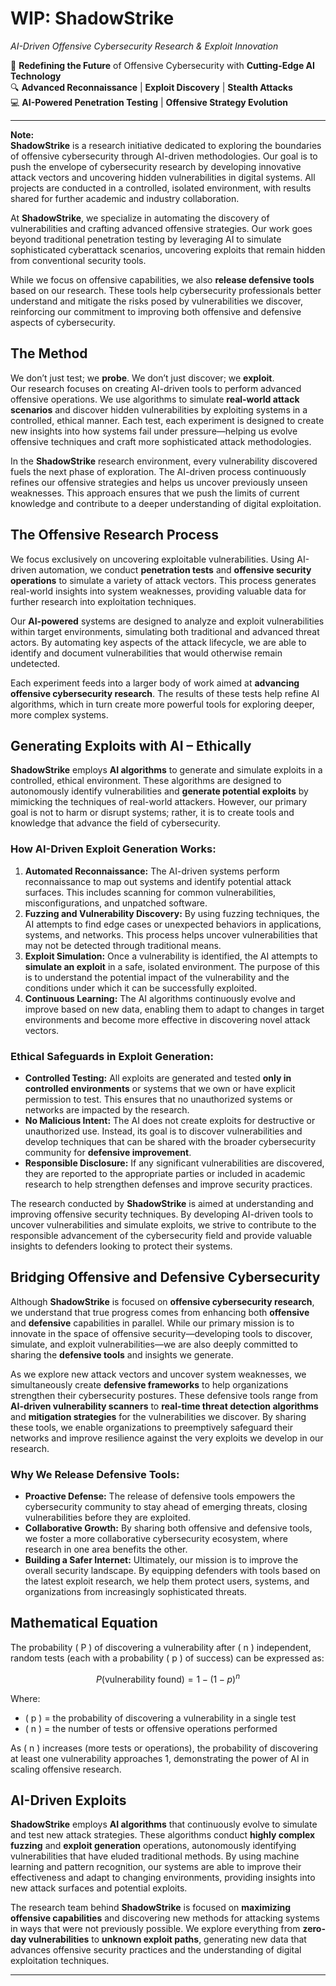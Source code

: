 # WIP: ShadowStrike
*AI-Driven Offensive Cybersecurity Research & Exploit Innovation*

🚨 **Redefining the Future** of Offensive Cybersecurity with **Cutting-Edge AI Technology**  
🔍 **Advanced Reconnaissance** | **Exploit Discovery** | **Stealth Attacks**  
💻 **AI-Powered Penetration Testing** | **Offensive Strategy Evolution**

---

**Note:**  
**ShadowStrike** is a research initiative dedicated to exploring the boundaries of offensive cybersecurity through AI-driven methodologies. Our goal is to push the envelope of cybersecurity research by developing innovative attack vectors and uncovering hidden vulnerabilities in digital systems. All projects are conducted in a controlled, isolated environment, with results shared for further academic and industry collaboration.

At **ShadowStrike**, we specialize in automating the discovery of vulnerabilities and crafting advanced offensive strategies. Our work goes beyond traditional penetration testing by leveraging AI to simulate sophisticated cyberattack scenarios, uncovering exploits that remain hidden from conventional security tools.

While we focus on offensive capabilities, we also **release defensive tools** based on our research. These tools help cybersecurity professionals better understand and mitigate the risks posed by vulnerabilities we discover, reinforcing our commitment to improving both offensive and defensive aspects of cybersecurity.

## The Method
We don’t just test; we **probe**. We don’t just discover; we **exploit**.  
Our research focuses on creating AI-driven tools to perform advanced offensive operations. We use algorithms to simulate **real-world attack scenarios** and discover hidden vulnerabilities by exploiting systems in a controlled, ethical manner. Each test, each experiment is designed to create new insights into how systems fail under pressure—helping us evolve offensive techniques and craft more sophisticated attack methodologies.

In the **ShadowStrike** research environment, every vulnerability discovered fuels the next phase of exploration. The AI-driven process continuously refines our offensive strategies and helps us uncover previously unseen weaknesses. This approach ensures that we push the limits of current knowledge and contribute to a deeper understanding of digital exploitation.

## The Offensive Research Process

We focus exclusively on uncovering exploitable vulnerabilities. Using AI-driven automation, we conduct **penetration tests** and **offensive security operations** to simulate a variety of attack vectors. This process generates real-world insights into system weaknesses, providing valuable data for further research into exploitation techniques.

Our **AI-powered** systems are designed to analyze and exploit vulnerabilities within target environments, simulating both traditional and advanced threat actors. By automating key aspects of the attack lifecycle, we are able to identify and document vulnerabilities that would otherwise remain undetected.

Each experiment feeds into a larger body of work aimed at **advancing offensive cybersecurity research**. The results of these tests help refine AI algorithms, which in turn create more powerful tools for exploring deeper, more complex systems.

## Generating Exploits with AI – Ethically

**ShadowStrike** employs **AI algorithms** to generate and simulate exploits in a controlled, ethical environment. These algorithms are designed to autonomously identify vulnerabilities and **generate potential exploits** by mimicking the techniques of real-world attackers. However, our primary goal is not to harm or disrupt systems; rather, it is to create tools and knowledge that advance the field of cybersecurity.

### How AI-Driven Exploit Generation Works:
1. **Automated Reconnaissance:** The AI-driven systems perform reconnaissance to map out systems and identify potential attack surfaces. This includes scanning for common vulnerabilities, misconfigurations, and unpatched software.  
2. **Fuzzing and Vulnerability Discovery:** By using fuzzing techniques, the AI attempts to find edge cases or unexpected behaviors in applications, systems, and networks. This process helps uncover vulnerabilities that may not be detected through traditional means.
3. **Exploit Simulation:** Once a vulnerability is identified, the AI attempts to **simulate an exploit** in a safe, isolated environment. The purpose of this is to understand the potential impact of the vulnerability and the conditions under which it can be successfully exploited.
4. **Continuous Learning:** The AI algorithms continuously evolve and improve based on new data, enabling them to adapt to changes in target environments and become more effective in discovering novel attack vectors.

### Ethical Safeguards in Exploit Generation:
- **Controlled Testing:** All exploits are generated and tested **only in controlled environments** or systems that we own or have explicit permission to test. This ensures that no unauthorized systems or networks are impacted by the research.
- **No Malicious Intent:** The AI does not create exploits for destructive or unauthorized use. Instead, its goal is to discover vulnerabilities and develop techniques that can be shared with the broader cybersecurity community for **defensive improvement**.
- **Responsible Disclosure:** If any significant vulnerabilities are discovered, they are reported to the appropriate parties or included in academic research to help strengthen defenses and improve security practices.

The research conducted by **ShadowStrike** is aimed at understanding and improving offensive security techniques. By developing AI-driven tools to uncover vulnerabilities and simulate exploits, we strive to contribute to the responsible advancement of the cybersecurity field and provide valuable insights to defenders looking to protect their systems.

## Bridging Offensive and Defensive Cybersecurity

Although **ShadowStrike** is focused on **offensive cybersecurity research**, we understand that true progress comes from enhancing both **offensive** and **defensive** capabilities in parallel. While our primary mission is to innovate in the space of offensive security—developing tools to discover, simulate, and exploit vulnerabilities—we are also deeply committed to sharing the **defensive tools** and insights we generate.

As we explore new attack vectors and uncover system weaknesses, we simultaneously create **defensive frameworks** to help organizations strengthen their cybersecurity postures. These defensive tools range from **AI-driven vulnerability scanners** to **real-time threat detection algorithms** and **mitigation strategies** for the vulnerabilities we discover. By sharing these tools, we enable organizations to preemptively safeguard their networks and improve resilience against the very exploits we develop in our research.

### Why We Release Defensive Tools:
- **Proactive Defense:** The release of defensive tools empowers the cybersecurity community to stay ahead of emerging threats, closing vulnerabilities before they are exploited.
- **Collaborative Growth:** By sharing both offensive and defensive tools, we foster a more collaborative cybersecurity ecosystem, where research in one area benefits the other.
- **Building a Safer Internet:** Ultimately, our mission is to improve the overall security landscape. By equipping defenders with tools based on the latest exploit research, we help them protect users, systems, and organizations from increasingly sophisticated threats.

## Mathematical Equation

The probability \( P \) of discovering a vulnerability after \( n \) independent, random tests (each with a probability \( p \) of success) can be expressed as:

$$
P(\text{vulnerability found}) = 1 - (1 - p)^n
$$

Where:
- \( p \) = the probability of discovering a vulnerability in a single test
- \( n \) = the number of tests or offensive operations performed

As \( n \) increases (more tests or operations), the probability of discovering at least one vulnerability approaches 1, demonstrating the power of AI in scaling offensive research.

## AI-Driven Exploits

**ShadowStrike** employs **AI algorithms** that continuously evolve to simulate and test new attack strategies. These algorithms conduct **highly complex fuzzing** and **exploit generation** operations, autonomously identifying vulnerabilities that have eluded traditional methods. By using machine learning and pattern recognition, our systems are able to improve their effectiveness and adapt to changing environments, providing insights into new attack surfaces and potential exploits.

The research team behind **ShadowStrike** is focused on **maximizing offensive capabilities** and discovering new methods for attacking systems in ways that were not previously possible. We explore everything from **zero-day vulnerabilities** to **unknown exploit paths**, generating new data that advances offensive security practices and the understanding of digital exploitation techniques.

---

